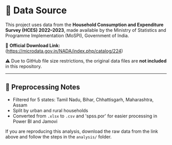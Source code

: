 # 📂 Data Source

This project uses data from the **Household Consumption and Expenditure Survey (HCES) 2022–2023**, made available by the Ministry of Statistics and Programme Implementation (MoSPI), Government of India.

🔗 **Official Download Link:**  
(https://microdata.gov.in/NADA/index.php/catalog/224)

⚠️ Due to GitHub file size restrictions, the original data files are **not included** in this repository.

---

## 🧹 Preprocessing Notes

- Filtered for 5 states: Tamil Nadu, Bihar, Chhattisgarh, Maharashtra, Assam
- Split by urban and rural households
- Converted from `.xlsx` to `.csv` and 'spss.por' for easier processing in Power BI and Jamovi

If you are reproducing this analysis, download the raw data from the link above and follow the steps in the `analysis/` folder.
